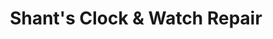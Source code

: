 ---
title: "Shant's Clock & Watch Repair"
url: /pasadena/shants-clock-and-watch-repair/
shop: shop
---